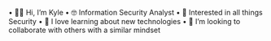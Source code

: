 •	👋🏾 Hi, I’m Kyle 
•	🤓 Information Security Analyst 
•	👀 Interested in all things Security 
•	🌱 I love learning about new technologies
•	💞️ I’m looking to collaborate with others with a similar mindset
